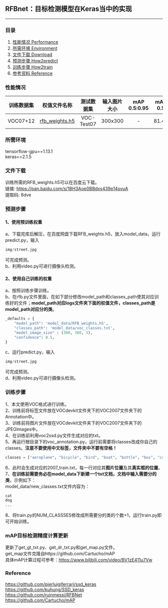 ## RFBnet：目标检测模型在Keras当中的实现
---

### 目录
1. [性能情况 Performance](#性能情况)
2. [所需环境 Environment](#所需环境)
3. [文件下载 Download](#文件下载)
4. [预测步骤 How2predict](#预测步骤)
5. [训练步骤 How2train](#训练步骤)
6. [参考资料 Reference](#Reference)


### 性能情况
| 训练数据集 | 权值文件名称 | 测试数据集 | 输入图片大小 | mAP 0.5:0.95 | mAP 0.5 |
| :-----: | :-----: | :------: | :------: | :------: | :-----: |
| VOC07+12 | [rfb_weights.h5](https://github.com/bubbliiiing/RFB-keras/releases/download/v1.0/rfb_weights.h5) | VOC-Test07 | 300x300 | - | 81.42


### 所需环境
tensorflow-gpu==1.13.1  
keras==2.1.5  

### 文件下载
训练所需的RFB_weights.h5可以在百度云下载。  
链接: https://pan.baidu.com/s/1BH3Aop0BBdxs439p14svuA  
提取码: 8dve

### 预测步骤
#### 1、使用预训练权重
a、下载完库后解压，在百度网盘下载RFB_weights.h5，放入model_data，运行predict.py，输入  
```python
img/street.jpg
```
可完成预测。  
b、利用video.py可进行摄像头检测。  
#### 2、使用自己训练的权重
a、按照训练步骤训练。  
b、在rfb.py文件里面，在如下部分修改model_path和classes_path使其对应训练好的文件；**model_path对应logs文件夹下面的权值文件，classes_path是model_path对应分的类**。  
```python
_defaults = {
    "model_path": 'model_data/RFB_weights.h5',
    "classes_path": 'model_data/voc_classes.txt',
    "model_image_size" : (300, 300, 3),
    "confidence": 0.5,
}
```
c、运行predict.py，输入  
```python
img/street.jpg
```
可完成预测。  
d、利用video.py可进行摄像头检测。  

### 训练步骤
1、本文使用VOC格式进行训练。  
2、训练前将标签文件放在VOCdevkit文件夹下的VOC2007文件夹下的Annotation中。  
3、训练前将图片文件放在VOCdevkit文件夹下的VOC2007文件夹下的JPEGImages中。  
4、在训练前利用voc2ssd.py文件生成对应的txt。  
5、再运行根目录下的voc_annotation.py，运行前需要将classes改成你自己的classes。**注意不要使用中文标签，文件夹中不要有空格！**   
```python
classes = ["aeroplane", "bicycle", "bird", "boat", "bottle", "bus", "car", "cat", "chair", "cow", "diningtable", "dog", "horse", "motorbike", "person", "pottedplant", "sheep", "sofa", "train", "tvmonitor"]
```
6、此时会生成对应的2007_train.txt，每一行对应其**图片位置**及其**真实框的位置**。  
7、**在训练前需要务必在model_data下新建一个txt文档，文档中输入需要分的类**，示例如下：   
model_data/new_classes.txt文件内容为：   
```python
cat
dog
...
```
8、将train.py的NUM_CLASSSES修改成所需要分的类的个数+1，运行train.py即可开始训练。

### mAP目标检测精度计算更新
更新了get_gt_txt.py、get_dr_txt.py和get_map.py文件。   
get_map文件克隆自https://github.com/Cartucho/mAP   
具体mAP计算过程可参考：https://www.bilibili.com/video/BV1zE411u7Vw

### Reference
https://github.com/pierluigiferrari/ssd_keras  
https://github.com/kuhung/SSD_keras  
https://github.com/ruinmessi/RFBNet  
https://github.com/Cartucho/mAP   
